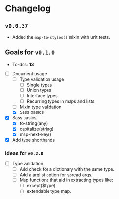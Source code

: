 # Changelog

## `v0.0.37`

- Added the `map-to-styles()` mixin with unit tests.

## Goals for `v0.1.0`
  - To-dos: **13**
  - [ ] Document usage
    - [ ] Type validation usage
      - [ ] Single types
      - [ ] Union types
      - [ ] Interface types
      - [ ] Recurring types in maps and lists.
    - [ ] Mixin type validation
    - [x] Sass basics
  - [x] Sass basics
    - [x] to-string(any)
    - [x] capitalize(string)
    - [x] map-next-key()
  - [x] Add type shorthands

### Ideas for `v0.2.0`
  - [ ] Type validation
    - [ ] Add check for a dictionary with the same type.
    - [ ] Add a arglist option for spread args.
    - [ ] Map functions that aid in extracting types like:
      - [ ] except($type)
      - [ ] extendable type map.